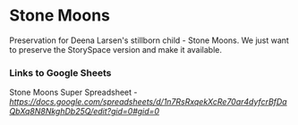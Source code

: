 # Stone Moons
Preservation for Deena Larsen's stillborn child - Stone Moons.
We just want to preserve the StorySpace version and make it available. 

### Links to Google Sheets
Stone Moons Super Spreadsheet - *https://docs.google.com/spreadsheets/d/1n7RsRxqekXcRe70ar4dyfcrBfDaQbXq8N8NkghDb25Q/edit?gid=0#gid=0*
